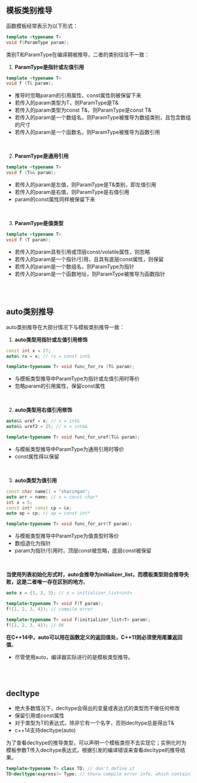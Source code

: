 ## 模板类别推导

函数模板经常表示为以下形式：

```c++
template <typename T>
void f(ParamType param);
```

类别T和ParamType在编译期被推导，二者的类别往往不一致：

1. **ParamType是指针或左值引用**

```c++
template <typename T>
void f (T& param);
```

- 推导时忽略param的引用属性，const属性则被保留下来
- 若传入的param类型为T，则ParamType是T&
- 若传入的param类型为const T&，则ParamType是const T&
- 若传入的param是一个数组名，则ParamType被推导为数组类别，且包含数组的尺寸
- 若传入的param是一个函数名，则ParamType被推导为函数引用

<br>

2. **ParamType是通用引用**

```c++
template <typename T>
void f (T&& param);
```

- 若传入的param是左值，则ParamType是T&类别，即左值引用
- 若传入的param是右值，则ParamType是右值引用
- param的const属性同样被保留下来

<br>

3. **ParamType是值类型**

```c++
template <typename T>
void f (T param);
```

- 若传入的param具有引用或顶层const/volatile属性，则忽略
- 若传入的param是一个指针/引用，且具有底层const属性，则保留
- 若传入的param是一个数组名，则ParamType为指针
- 若传入的param是一个函数地址，则ParamType被推导为函数指针

<br>

<br>

## auto类别推导

auto类别推导在大部分情况下与模板类别推导一致：

1. **auto类型用指针或左值引用修饰**

```c++
const int x = 27;
auto& rx = x; // rx = const int&

template<typename T> void func_for_rx (T& param);
```

-  与模板类型推导中ParamType为指针或左值引用时等价
- 忽略param的引用属性，保留const属性

<br>

2. **auto类型用右值引用修饰**

```c++
auto&& uref = x; // x = int&
auto&& uref2 = 25; // x = int&&

template<typename T> void func_for_uref(T&& param);
```

- 与模板类型推导中ParamType为通用引用时等价
- const属性得以保留

<br>

3. **auto类型为值引用**

```C++
const char name[] = "sharingan";
auto arr = name; // x = const char*
int x = 5;
const int* const cp = &x;
auto ap = cp; // ap = const int*

template<typename T> void func_for_arr(T param);
```

- 与模板类型推导中ParamType为值类型时等价
- 数组退化为指针
- param为指针/引用时，顶层const被忽略，底层const被保留

<br>

**当使用列表初始化形式时，auto会推导为initializer_list，而模板类型则会推导失败，这是二者唯一存在区别的地方**。

```c++
auto x = {1, 2, 3}; // x = initializer_list<int>

template<typename T> void f(T param);
f({1, 2, 3, 4}); // compile error

template<typename T> void f(initializer_list<T> param);
f({1, 2, 3, 4}); // OK
```

**在C++14中，auto可以用在函数定义的返回值处，C++11则必须使用尾置返回值**。

- 尽管使用auto，编译器实际进行的是模板类型推导。

<br>

<br>

## decltype

- 绝大多数情况下，decltype会得出的变量或表达式的类型而不做任何修改
- 保留引用或const属性
- 对于类型为T的表达式，除非它有一个名字，否则decltype总是得出T&
- c++14支持decltype(auto)

为了查看decltype的推导类型，可以声明一个模板类但不去实现它；实例化时为模板参数T传入decltype表达式，根据引发的编译错误来查看decltype的推导结果。

```c++
template<typename T> class TD; // don't define it
TD<decltype(express)> Type; // thorw compile error info, which containing the result of decltype
```
